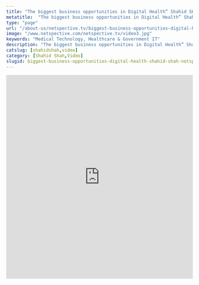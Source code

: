 ```yaml
---
title: "The biggest business opportunities in Digital Health” Shahid SHAH – Netspective Communications LLC, CEO"
metatitle:  "The biggest business opportunities in Digital Health” Shahid SHAH - Netspective Communications LLC, CEO - Netspective"
type: "page"
url: "/about-us/netspective.tv/biggest-business-opportunities-digital-health-shahid-shah-netspective-communications-llc-ceo/"
image: "/www.netspective.com/netspective.tv/video3.jpg"
keywords: "Medical Technology, Healthcare & Government IT"
description: "The biggest business opportunities in Digital Health” Shahid SHAH – Netspective Communications LLC, CEO"
catslug: [shahidshah,video]
category: [Shahid Shah,Video]
slugid: biggest-business-opportunities-digital-health-shahid-shah-netspective-communications-llc-ceo
---
```

<iframe width="100%" height="550" src="https://www.youtube.com/embed/0b85Ss7NOK8" frameborder="0" allowfullscreen></iframe>
